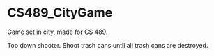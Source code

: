 # CS489_CityGame
Game set in city, made for CS 489.

Top down shooter. Shoot trash cans until all trash cans are destroyed.
